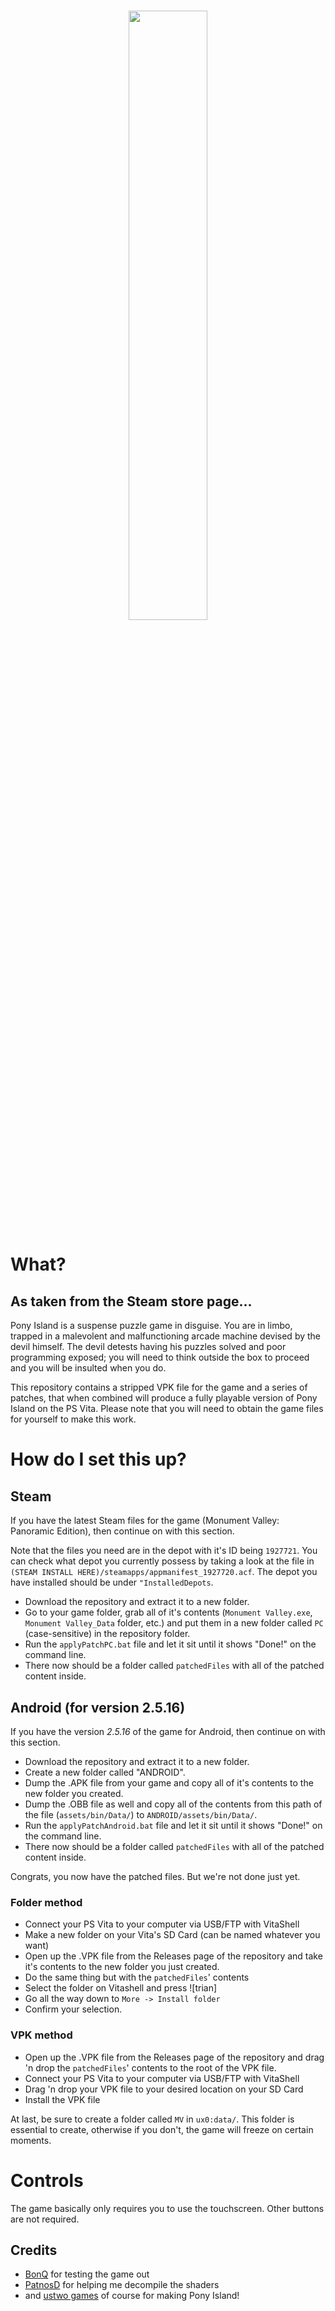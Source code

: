 <h1 align="center">
<img align="center" src="https://user-images.githubusercontent.com/64536760/206871090-fab3160b-d4de-485d-bbd8-e2529b3b2037.png" width="50%"><br>
</h1>

# What?
## As taken from the Steam store page...
Pony Island is a suspense puzzle game in disguise. You are in limbo, trapped in a malevolent and malfunctioning arcade machine devised by the devil himself. The devil detests having his puzzles solved and poor programming exposed; you will need to think outside the box to proceed and you will be insulted when you do.

This repository contains a stripped VPK file for the game and a series of patches, that when combined will produce a fully playable version of Pony Island on the PS Vita. Please note that you will need to obtain the game files for yourself to make this work.

# How do I set this up?
## Steam
If you have the latest Steam files for the game (Monument Valley: Panoramic Edition), then continue on with this section.

Note that the files you need are in the depot with it's ID being ``1927721``.
You can check what depot you currently possess by taking a look at the file in ``(STEAM INSTALL HERE)/steamapps/appmanifest_1927720.acf``.
The depot you have installed should be under ``"InstalledDepots``.

- Download the repository and extract it to a new folder.
- Go to your game folder, grab all of it's contents (``Monument Valley.exe``, ``Monument Valley_Data`` folder, etc.) and put them in 
  a new folder called ``PC`` (case-sensitive) in the repository folder.
- Run the ``applyPatchPC.bat`` file and let it sit until it shows "Done!" on the command line.
- There now should be a folder called ``patchedFiles`` with all of the patched content inside.

## Android (for version 2.5.16)
If you have the version *2.5.16* of the game for Android, then continue on with this section.

- Download the repository and extract it to a new folder.
- Create a new folder called "ANDROID".
- Dump the .APK file from your game and copy all of it's contents to the new folder you created.
- Dump the .OBB file as well and copy all of the contents from this path of the file (``assets/bin/Data/``) to ``ANDROID/assets/bin/Data/``.
- Run the ``applyPatchAndroid.bat`` file and let it sit until it shows "Done!" on the command line.
- There now should be a folder called ``patchedFiles`` with all of the patched content inside.

Congrats, you now have the patched files. But we're not done just yet.

### Folder method
- Connect your PS Vita to your computer via USB/FTP with VitaShell
- Make a new folder on your Vita's SD Card (can be named whatever you want)
- Open up the .VPK file from the Releases page of the repository and take it's contents to the new folder you just created.
- Do the same thing but with the ``patchedFiles``' contents
- Select the folder on Vitashell and press ![trian]
- Go all the way down to ``More -> Install folder``
- Confirm your selection.

### VPK method
- Open up the .VPK file from the Releases page of the repository and drag 'n drop the ``patchedFiles``' contents to the root of the VPK file.
- Connect your PS Vita to your computer via USB/FTP with VitaShell
- Drag 'n drop your VPK file to your desired location on your SD Card
- Install the VPK file

At last, be sure to create a folder called ``MV`` in ``ux0:data/``. This folder is essential to create, otherwise if you don't, the game will freeze on certain moments.

# Controls
The game basically only requires you to use the touchscreen. Other buttons are not required.

## Credits
- [BonQ](https://www.reddit.com/user/Dexxtrip) for testing the game out
- [PatnosD](https://twitter.com/patnos_d) for helping me decompile the shaders
- and [ustwo games](https://www.ustwogames.co.uk) of course for making Pony Island!
